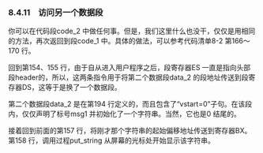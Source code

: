 ### 8.4.11　访问另一个数据段

你可以在代码段code_2 中做任何事。但是，我们这里什么也没干，仅仅是用相同的方法，再次返回到段code_1 中。具体的做法，可以参考代码清单8-2 第166～170 行。

回到第154、155 行，由于自从进入用户程序之后，段寄存器ES 一直是指向头部段header的，所以，这两条指令用于将第二个数据段data_2 的段地址传送到段寄存器DS，这等于是换了一个数据段。

第二个数据段data_2 是在第194 行定义的，而且包含了“vstart=0”子句。在该段内，仅仅声明了标号msg1 并初始化了一个字符串。当然，它也是0 结尾的。

接着回到前面的第157 行，将刚才那个字符串的起始偏移地址传送到寄存器BX。第158 行，调用过程put_string 从屏幕的光标处开始显示该字符串。